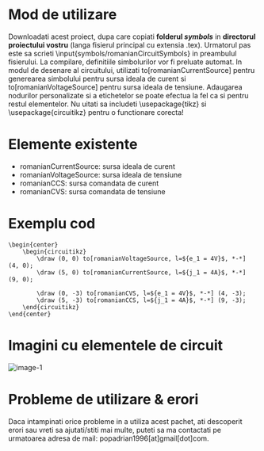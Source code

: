 # Mod de utilizare
Downloadati acest proiect, dupa care copiati **folderul _symbols_** in **directorul proiectului vostru** (langa fisierul principal cu extensia .tex). Urmatorul pas este sa scrieti \input{symbols/romanianCircuitSymbols} in preambulul fisierului. La compilare, definitiile simbolurilor vor fi preluate automat. In modul de desenare al circuitului, utilizati to[romanianCurrentSource] pentru generearea simbolului pentru sursa ideala de curent si to[romanianVoltageSource] pentru sursa ideala de tensiune. Adaugarea nodurilor personalizate si a etichetelor se poate efectua la fel ca si pentru restul elementelor. Nu uitati sa includeti \usepackage{tikz} si \usepackage{circuitikz} pentru o functionare corecta!

# Elemente existente
- romanianCurrentSource: sursa ideala de curent
- romanianVoltageSource: sursa ideala de tensiune
- romanianCCS: sursa comandata de curent
- romanianCVS: sursa comandata de tensiune

# Exemplu cod
    \begin{center}
        \begin{circuitikz} 
            \draw (0, 0) to[romanianVoltageSource, l=${e_1 = 4V}$, *-*] (4, 0);
            \draw (5, 0) to[romanianCurrentSource, l=${j_1 = 4A}$, *-*] (9, 0);
        
            \draw (0, -3) to[romanianCVS, l=${e_1 = 4V}$, *-*] (4, -3);
            \draw (5, -3) to[romanianCCS, l=${j_1 = 4A}$, *-*] (9, -3);
        \end{circuitikz}
    \end{center}

# Imagini cu elementele de circuit
![image-1](http://i.imgur.com/Gpsw3x4.png)


# Probleme de utilizare & erori
Daca intampinati orice probleme in a utiliza acest pachet, ati descoperit erori sau vreti sa ajutati/stiti mai multe, puteti sa ma contactati pe urmatoarea adresa de mail: popadrian1996[at]gmail[dot]com.
